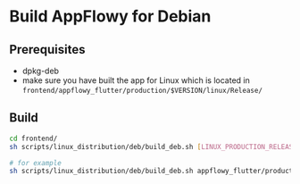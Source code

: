 # Build AppFlowy for Debian

## Prerequisites

- dpkg-deb
- make sure you have built the app for Linux which is located in `frontend/appflowy_flutter/production/$VERSION/linux/Release/`

## Build

```bash
cd frontend/
sh scripts/linux_distribution/deb/build_deb.sh [LINUX_PRODUCTION_RELEASE_PATH] [VERSION] [PACKAGE_NAME]

# for example
sh scripts/linux_distribution/deb/build_deb.sh appflowy_flutter/product/0.2.9/linux/Release 0.2.9 AppFlowy_0.2.9.deb
```
